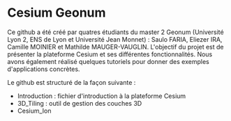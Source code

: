 # Cesium Geonum

Ce github a été créé par quatres étudiants du master 2 Geonum (Université Lyon 2, ENS de Lyon et Université Jean Monnet) : Saulo FARIA, Eliezer IRA, Camille MOINIER et Mathilde MAUGER-VAUGLIN. 
L'objectif du projet est de présenter la plateforme Cesium et ses différentes fonctionnalités. Nous avons également réalisé quelques tutoriels pour donner des exemples d'applications concrètes.

Le github est structuré de la façon suivante : 
* Introduction : fichier d'introduction à la plateforme Cesium
* 3D_Tiling : outil de gestion des couches 3D
* Cesium_Ion 
